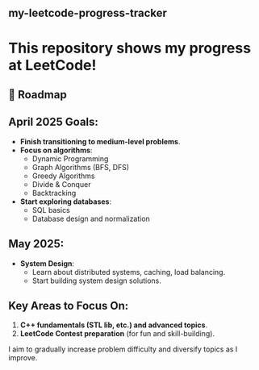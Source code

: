 ## my-leetcode-progress-tracker
# This repository shows my progress at LeetCode!

## 📝 Roadmap

## April 2025 Goals:
- **Finish transitioning to medium-level problems**.
- **Focus on algorithms**:
   - Dynamic Programming
   - Graph Algorithms (BFS, DFS)
   - Greedy Algorithms
   - Divide & Conquer
   - Backtracking
- **Start exploring databases**:
   - SQL basics
   - Database design and normalization

## May 2025:
- **System Design**:
   - Learn about distributed systems, caching, load balancing.
   - Start building system design solutions.

## Key Areas to Focus On:
1. **C++ fundamentals (STL lib, etc.) and advanced topics**.
2. **LeetCode Contest preparation** (for fun and skill-building).

I aim to gradually increase problem difficulty and diversify topics as I improve.